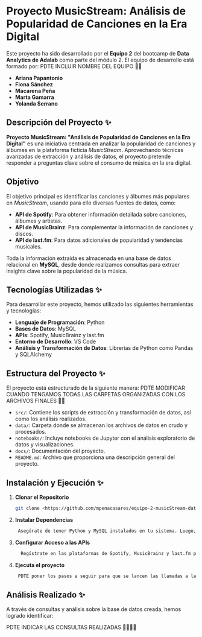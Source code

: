 # Proyecto MusicStream: Análisis de Popularidad de Canciones en la Era Digital

Este proyecto ha sido desarrollado por el **Equipo 2** del bootcamp de **Data Analytics de Adalab** como parte del módulo 2. El equipo de desarrollo está formado por: PDTE INCLUIR NOMBRE DEL EQUIPO 🚩🚩

- **Ariana Papantonio**
- **Fiona Sánchez**
- **Macarena Peña**
- **Marta Gamarra**
- **Yolanda Serrano**

## Descripción del Proyecto ✨

**Proyecto MusicStream: "Análisis de Popularidad de Canciones en la Era Digital"** es una iniciativa centrada en analizar la popularidad de canciones y álbumes en la plataforma ficticia _MusicStream_. Aprovechando técnicas avanzadas de extracción y análisis de datos, el proyecto pretende responder a preguntas clave sobre el consumo de música en la era digital.

## Objetivo

El objetivo principal es identificar las canciones y álbumes más populares en _MusicStream_, usando para ello diversas fuentes de datos, como:

- **API de Spotify**: Para obtener información detallada sobre canciones, álbumes y artistas.
- **API de MusicBrainz**: Para complementar la información de canciones y discos.
- **API de last.fm**: Para datos adicionales de popularidad y tendencias musicales.

Toda la información extraída es almacenada en una base de datos relacional en **MySQL**, desde donde realizamos consultas para extraer insights clave sobre la popularidad de la música.

## Tecnologías Utilizadas ✨

Para desarrollar este proyecto, hemos utilizado las siguientes herramientas y tecnologías:

- **Lenguaje de Programación**: Python
- **Bases de Datos**: MySQL
- **APIs**: Spotify, MusicBrainz y last.fm
- **Entorno de Desarrollo**: VS Code
- **Análisis y Transformación de Datos**: Librerías de Python como Pandas y SQLAlchemy

## Estructura del Proyecto ✨

El proyecto está estructurado de la siguiente manera: PDTE MODIFICAR CUANDO TENGAMOS TODAS LAS CARPETAS ORGANIZADAS CON LOS ARCHIVOS FINALES 🚩🚩

- `src/`: Contiene los scripts de extracción y transformación de datos, así como los análisis realizados.
- `data/`: Carpeta donde se almacenan los archivos de datos en crudo y procesados.
- `notebooks/`: Incluye notebooks de Jupyter con el análisis exploratorio de datos y visualizaciones.
- `docs/`: Documentación del proyecto.
- `README.md`: Archivo que proporciona una descripción general del proyecto.

## Instalación y Ejecución ✨

1. **Clonar el Repositorio**

   ```bash
   git clone <https://github.com/mpenacasares/equipo-2-musicStream-data-promoK.git>

   ```

2. **Instalar Dependencias**

   ```bash
    Asegúrate de tener Python y MySQL instalados en tu sistema. Luego, instala las librerías de Python requeridas

   ```

3. **Configurar Acceso a las APIs**

   ```bash
     Regístrate en las plataformas de Spotify, MusicBrainz y last.fm para obtener las claves de API necesarias. Luego, crea un archivo .env en la raíz del proyecto y agrega las claves de acceso
   ```

4. **Ejecuta el proyecto**

   ```bash
    PDTE poner los pasos a seguir para que se lancen las llamadas a las APIS 🚩🚩

   ```

## Análisis Realizado ✨

A través de consultas y análisis sobre la base de datos creada, hemos logrado identificar:

PDTE INDICAR LAS CONSULTAS REALIZADAS 🚩🚩🚩🚩
